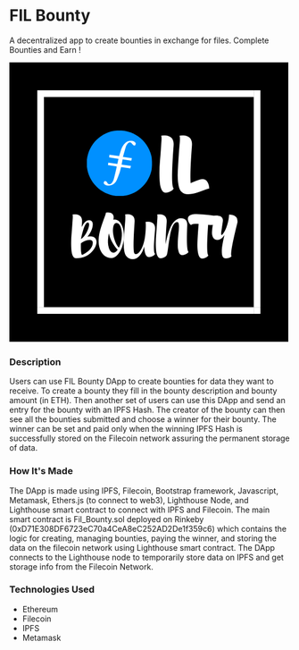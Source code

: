 # FIL Bounty
A decentralized app to create bounties in exchange for files. Complete Bounties and Earn !

![alt text](https://github.com/nandit123/fil-bounties/blob/master/FIL_Bounties.png?raw=true)

### Description
Users can use FIL Bounty DApp to create bounties for data they want to receive. To create a bounty they fill in the bounty description and bounty amount (in ETH). Then another set of users can use this DApp and send an entry for the bounty with an IPFS Hash. 
The creator of the bounty can then see all the bounties submitted and choose a winner for their bounty. The winner can be set and paid only when the winning IPFS Hash is successfully stored on the Filecoin network assuring the permanent storage of data.

### How It's Made
The DApp is made using IPFS, Filecoin, Bootstrap framework, Javascript, Metamask, Ethers.js (to connect to web3), Lighthouse Node, and Lighthouse smart contract to connect with IPFS and Filecoin. 
The main smart contract is Fil_Bounty.sol deployed on Rinkeby (0xD71E308DF6723eC70a4CeA8eC252AD2De1f359c6) which contains the logic for creating, managing bounties, paying the winner, and storing the data on the filecoin network using Lighthouse smart contract. 
The DApp connects to the Lighthouse node to temporarily store data on IPFS and get storage info from the Filecoin Network.

### Technologies Used
- Ethereum
- Filecoin
- IPFS
- Metamask
